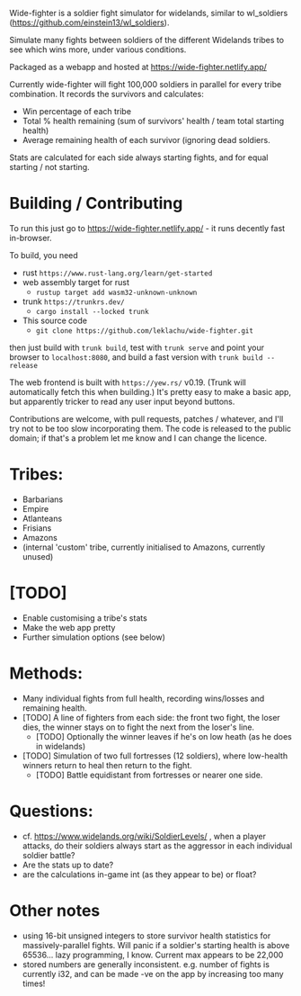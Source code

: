 Wide-fighter is a soldier fight simulator for widelands, similar to wl_soldiers
(https://github.com/einstein13/wl_soldiers).

Simulate many fights between soldiers of the different Widelands tribes to see
which wins more, under various conditions.

Packaged as a webapp and hosted at https://wide-fighter.netlify.app/

Currently wide-fighter will fight 100,000 soldiers in parallel for every tribe combination. It records the survivors and calculates:

- Win percentage of each tribe
- Total % health remaining (sum of survivors' health / team total starting health)
- Average remaining health of each survivor (ignoring dead soldiers.

Stats are calculated for each side always starting fights, and for equal
starting / not starting.

# Building / Contributing

To run this just go to https://wide-fighter.netlify.app/ - it runs decently fast in-browser.

To build, you need

- rust `https://www.rust-lang.org/learn/get-started`
- web assembly target for rust
  - `rustup target add wasm32-unknown-unknown`
- trunk `https://trunkrs.dev/`
  - `cargo install --locked trunk`
- This source code
  - `git clone https://github.com/leklachu/wide-fighter.git`

then just build with `trunk build`, test with `trunk serve` and point your browser to `localhost:8080`, and build a fast version with `trunk build --release`

The web frontend is built with `https://yew.rs/` v0.19. (Trunk will
automatically fetch this when building.) It's pretty easy to make a basic app,
but apparently tricker to read any user input beyond buttons.

Contributions are welcome, with pull requests, patches / whatever, and I'll try not to be too slow incorporating them. The code is released to the public domain; if that's a problem let me know and I can change the licence.


# Tribes:

- Barbarians
- Empire
- Atlanteans
- Frisians
- Amazons
- (internal 'custom' tribe, currently initialised to Amazons, currently unused)

# [TODO]

- Enable customising a tribe's stats
- Make the web app pretty
- Further simulation options (see below)

# Methods:

- Many individual fights from full health, recording wins/losses and remaining health.
- [TODO] A line of fighters from each side: the front two fight, the loser dies, the winner stays on to fight the next from the loser's line.
  + [TODO] Optionally the winner leaves if he's on low heath (as he does in widelands)
- [TODO] Simulation of two full fortresses (12 soldiers), where low-health winners return to heal then return to the fight.
  + [TODO] Battle equidistant from fortresses or nearer one side.

# Questions:

- cf. https://www.widelands.org/wiki/SoldierLevels/ , when a player attacks, do
 their soldiers always start as the aggressor in each individual soldier
 battle?
- Are the stats up to date?
- are the calculations in-game int (as they appear to be) or float?

# Other notes

- using 16-bit unsigned integers to store survivor health statistics for
  massively-parallel fights. Will panic if a soldier's starting health is above
  65536... lazy programming, I know. Current max appears to be 22,000
- stored numbers are generally inconsistent. e.g. number of fights is currently
  i32, and can be made -ve on the app by increasing too many times!

